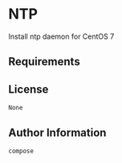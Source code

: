 NTP
==========

Install ntp daemon for CentOS 7

Requirements
------------

License
-------
	None

Author Information
------------------
	compose
